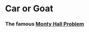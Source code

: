 # Car or Goat

### The famous [Monty Hall Problem](https://en.wikipedia.org/wiki/Monty_Hall_problem)
